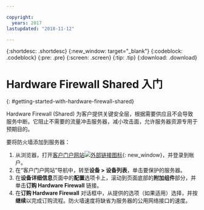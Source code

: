 ```yaml
---

copyright:
  years: 2017
lastupdated: "2018-11-12"

---
```


{:shortdesc: .shortdesc}
{:new_window: target="_blank"}
{:codeblock: .codeblock}
{:pre: .pre}
{:screen: .screen}
{:tip: .tip}
{:download: .download}

# Hardware Firewall Shared 入门
{: #getting-started-with-hardware-firewall-shared}

Hardware Firewall (Shared) 为客户提供关键安全层，根据需要供应且不会导致服务中断。它阻止不需要的流量冲击服务器，减小攻击面，允许服务器资源专用于预期目的。 

要将防火墙添加到服务器：

1. 从浏览器，打开[客户门户网站![外部链接图标](../../icons/launch-glyph.svg "外部链接图标")](https://control.softlayer.com/){: new_window}，并登录到帐户。
2. 在“客户门户网站”导航中，转至**设备 > 设备列表**，单击要保护的服务器。  
3. 在**设备详细信息**页面中的**配置**选项卡上，滚动到页面底部的**附加组件**部分，并单击**订购 Hardware Firewall** 链接。 
4. 在**订购 Hardware Firewall** 对话框中，从提供的选项（如果适用）选择，并按**继续**以完成订购流程。防火墙速度将缺省为服务器的公用网络接口的速度。 
